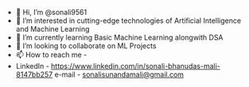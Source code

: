 - 👋 Hi, I’m @sonali9561
- 👀 I’m interested in cutting-edge technologies of Artificial Intelligence and Machine Learning 
- 🌱 I’m currently learning Basic Machine Learning alongwith DSA
- 💞️ I’m looking to collaborate on ML Projects
- 📫 How to reach me -
- LinkedIn - https://www.linkedin.com/in/sonali-bhanudas-mali-8147bb257
e-mail - sonalisunandamali@gmail.com
<!---
sonali9561/sonali9561 is a ✨ special ✨ repository because its `README.md` (this file) appears on your GitHub profile.
You can click the Preview link to take a look at your changes.
--->
